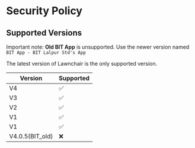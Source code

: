 # Security Policy

## Supported Versions

Important note: **Old BIT App**  is unsupported. Use the newer version named `BIT App - BIT Lalpur Std's App`

The latest version of Lawnchair is the only supported version.

|      Version     |     Supported     |
| -----------------| ------------------|
|        V4        | :white_check_mark: |
|        V3        | :white_check_mark: |
|        V2        | :white_check_mark: |
|        V1        | :white_check_mark: |
|        V1        | :white_check_mark: |
| V4.0.5(BIT_old)  | :x:                |

